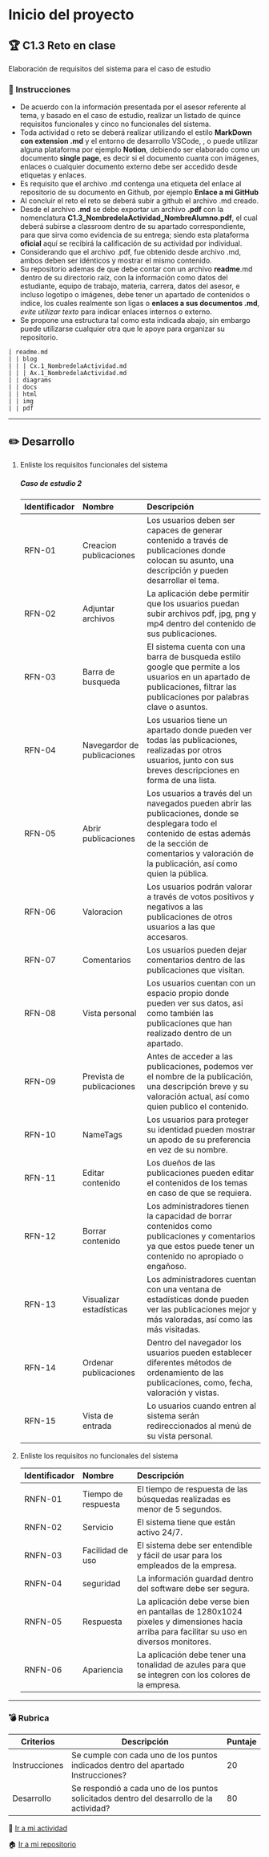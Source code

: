 # Inicio del proyecto

## :trophy: C1.3 Reto en clase

Elaboración de requisitos del sistema para el caso de estudio

### :blue_book: Instrucciones

- De acuerdo con la información presentada por el asesor referente al tema, y basado en el caso de estudio, realizar un listado de quince requisitos funcionales y cinco no funcionales del sistema.
- Toda actividad o reto se deberá realizar utilizando el estilo **MarkDown con extension .md** y el entorno de desarrollo VSCode, , o puede utilizar alguna plataforma por ejemplo **Notion**, debiendo ser elaborado como un documento **single page**, es decir si el documento cuanta con imágenes, enlaces o cualquier documento externo debe ser accedido desde etiquetas y enlaces.
- Es requisito que el archivo .md contenga una etiqueta del enlace al repositorio de su documento en Github, por ejemplo **Enlace a mi GitHub**
- Al concluir el reto el reto se deberá subir a github el archivo .md creado.
- Desde el archivo **.md** se debe exportar un archivo **.pdf** con la nomenclatura **C1.3_NombredelaActividad_NombreAlumno.pdf**, el cual deberá subirse a classroom dentro de su apartado correspondiente, para que sirva como evidencia de su entrega; siendo esta plataforma **oficial** aquí se recibirá la calificación de su actividad por individual.
- Considerando que el archivo .pdf, fue obtenido desde archivo .md, ambos deben ser idénticos y mostrar el mismo contenido.
- Su repositorio ademas de que debe contar con un archivo **readme**.md dentro de su directorio raíz, con la información como datos del estudiante, equipo de trabajo, materia, carrera, datos del asesor, e incluso logotipo o imágenes, debe tener un apartado de contenidos o indice, los cuales realmente son ligas o **enlaces a sus documentos .md**, _evite utilizar texto_ para indicar enlaces internos o externo.
- Se propone una estructura tal como esta indicada abajo, sin embargo puede utilizarse cualquier otra que le apoye para organizar su repositorio.

```
| readme.md
| | blog
| | | Cx.1_NombredelaActividad.md
| | | Ax.1_NombredelaActividad.md
| | diagrams
| | docs
| | html
| | img
| | pdf    
```

___

## :pencil2: Desarrollo

1. Enliste los requisitos funcionales del sistema

    ##### Caso de estudio 2
   
    Identificador | Nombre | Descripción
    :--|:--|:--
    RFN-01|Creacion publicaciones| Los usuarios deben ser capaces de generar contenido a través de publicaciones donde colocan su asunto, una descripción y pueden desarrollar el tema.
    RFN-02|Adjuntar archivos|La aplicación debe permitir que los usuarios puedan subir archivos pdf, jpg, png y mp4 dentro del contenido de sus publicaciones.
    RFN-03|Barra de busqueda|El sistema cuenta con una barra de busqueda estilo google que permite a los usuarios en un apartado de publicaciones, filtrar las publicaciones por palabras clave o asuntos.
    RFN-04|Navegardor de publicaciones|Los usuarios tiene un apartado donde pueden ver todas las publicaciones, realizadas por otros usuarios, junto con sus breves descripciones en forma de una lista.
    RFN-05|Abrir publicaciones|Los usuarios a través del un navegados pueden abrir las publicaciones, donde se desplegara todo el contenido de estas además de la sección de comentarios y valoración de la publicación, así como quien la pública.
    RFN-06|Valoracion|Los usuarios podrán valorar a través de votos positivos y negativos a las publicaciones de otros usuarios a las que accesaros.
    RFN-07|Comentarios|Los usuarios pueden dejar comentarios dentro de las publicaciones que visitan.
    RFN-08|Vista personal|Los usuarios cuentan con un espacio propio donde pueden ver sus datos, asi como también las publicaciones que han realizado dentro de un apartado.
    RFN-09|Prevista de publicaciones|Antes de acceder a las publicaciones, podemos ver el nombre de la publicación, una descripción breve y su valoración actual, así como quien publico el contenido.
    RFN-10|NameTags|Los usuarios para proteger su identidad pueden mostrar un apodo de su preferencia en vez de su nombre.
    RFN-11|Editar contenido|Los dueños de las publicaciones pueden editar el contenidos de los temas en caso de que se requiera.
    RFN-12|Borrar contenido|Los administradores tienen la capacidad de borrar contenidos como publicaciones y comentarios ya que estos puede tener un contenido no apropiado o engañoso.
    RFN-13|Visualizar estadísticas|Los administradores cuentan con una ventana de estadísticas donde pueden ver las publicaciones mejor y más valoradas, así como las más visitadas.
    RFN-14|Ordenar publicaciones|Dentro del navegador los usuarios pueden establecer diferentes métodos de ordenamiento de las publicaciones, como, fecha, valoración y vistas.
    RFN-15|Vista de entrada|Lo usuarios cuando entren al sistema serán redireccionados al menú de su vista personal.

 
2. Enliste los requisitos no funcionales del sistema
   
    Identificador | Nombre | Descripción
    :--|:--|:--
    RNFN-01|Tiempo de respuesta|El tiempo de respuesta de las búsquedas realizadas es menor de 5 segundos.
    RNFN-02|Servicio|El sistema tiene que están activo 24/7.
    RNFN-03|Facilidad de uso|El sistema debe ser entendible y fácil de usar para los empleados de la empresa.
    RNFN-04|seguridad|La información guardad dentro del software debe ser segura.
    RNFN-05|Respuesta|La aplicación debe verse bien en pantallas de 1280x1024 pixeles y dimensiones hacia arriba para facilitar su uso en diversos monitores.
    RNFN-06|Apariencia|La aplicación debe tener una tonalidad de azules para que se integren con los colores de la empresa.

___

### :bomb: Rubrica

| Criterios     | Descripción                                                                                  | Puntaje |
| ------------- | -------------------------------------------------------------------------------------------- | ------- |
| Instrucciones | Se cumple con cada uno de los puntos indicados dentro del apartado Instrucciones?            | 20 |
| Desarrollo    | Se respondió a cada uno de los puntos solicitados dentro del desarrollo de la actividad?     | 80      |

:book: [Ir a mi actividad ](https://github.com/CotaVilla/AnalisisAvanzadoDeSoftware_Feb21-Jul21/blob/main/blog/C1.3_Requisitos_del_sistema_para_el_caso_de_estudio_CotaVillaEdyJesusManuel.md)

:house: [Ir a mi repositorio ](https://github.com/CotaVilla/AnalisisAvanzadoDeSoftware_Feb21-Jul21)